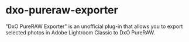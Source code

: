 # dxo-pureraw-exporter
"DxO PureRAW Exporter" is an unofficial plug-in that allows you to export selected photos in Adobe Lightroom Classic to DxO PureRAW.
